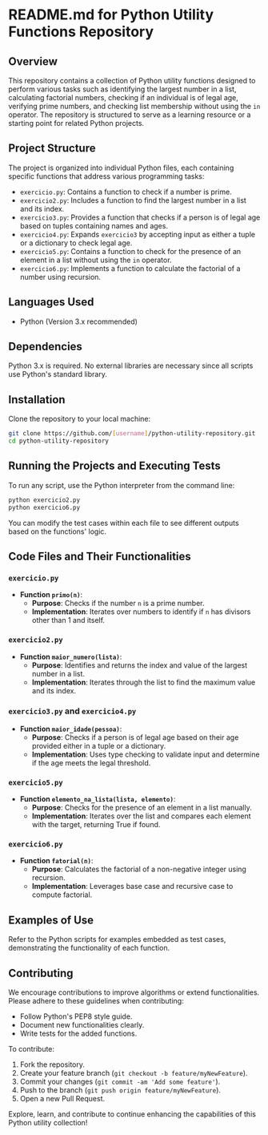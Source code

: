 # README.md for Python Utility Functions Repository

## Overview

This repository contains a collection of Python utility functions designed to perform various tasks such as identifying the largest number in a list, calculating factorial numbers, checking if an individual is of legal age, verifying prime numbers, and checking list membership without using the `in` operator. The repository is structured to serve as a learning resource or a starting point for related Python projects.

## Project Structure

The project is organized into individual Python files, each containing specific functions that address various programming tasks:

- `exercicio.py`: Contains a function to check if a number is prime.
- `exercicio2.py`: Includes a function to find the largest number in a list and its index.
- `exercicio3.py`: Provides a function that checks if a person is of legal age based on tuples containing names and ages.
- `exercicio4.py`: Expands `exercicio3` by accepting input as either a tuple or a dictionary to check legal age.
- `exercicio5.py`: Contains a function to check for the presence of an element in a list without using the `in` operator.
- `exercicio6.py`: Implements a function to calculate the factorial of a number using recursion.

## Languages Used

- Python (Version 3.x recommended)

## Dependencies

Python 3.x is required. No external libraries are necessary since all scripts use Python's standard library.

## Installation

Clone the repository to your local machine:

```bash
git clone https://github.com/[username]/python-utility-repository.git
cd python-utility-repository
```

## Running the Projects and Executing Tests

To run any script, use the Python interpreter from the command line:

```bash
python exercicio2.py
python exercicio6.py
```

You can modify the test cases within each file to see different outputs based on the functions' logic.

## Code Files and Their Functionalities

### `exercicio.py`

- **Function `primo(n)`**:
  - **Purpose**: Checks if the number `n` is a prime number.
  - **Implementation**: Iterates over numbers to identify if `n` has divisors other than 1 and itself.

### `exercicio2.py`

- **Function `maior_numero(lista)`**:
  - **Purpose**: Identifies and returns the index and value of the largest number in a list.
  - **Implementation**: Iterates through the list to find the maximum value and its index.

### `exercicio3.py` and `exercicio4.py`

- **Function `maior_idade(pessoa)`**:
  - **Purpose**: Checks if a person is of legal age based on their age provided either in a tuple or a dictionary.
  - **Implementation**: Uses type checking to validate input and determine if the age meets the legal threshold.

### `exercicio5.py`

- **Function `elemento_na_lista(lista, elemento)`**:
  - **Purpose**: Checks for the presence of an element in a list manually.
  - **Implementation**: Iterates over the list and compares each element with the target, returning True if found.

### `exercicio6.py`

- **Function `fatorial(n)`**:
  - **Purpose**: Calculates the factorial of a non-negative integer using recursion.
  - **Implementation**: Leverages base case and recursive case to compute factorial.

## Examples of Use

Refer to the Python scripts for examples embedded as test cases, demonstrating the functionality of each function.

## Contributing

We encourage contributions to improve algorithms or extend functionalities. Please adhere to these guidelines when contributing:
- Follow Python's PEP8 style guide.
- Document new functionalities clearly.
- Write tests for the added functions.

To contribute:
1. Fork the repository.
2. Create your feature branch (`git checkout -b feature/myNewFeature`).
3. Commit your changes (`git commit -am 'Add some feature'`).
4. Push to the branch (`git push origin feature/myNewFeature`).
5. Open a new Pull Request.

Explore, learn, and contribute to continue enhancing the capabilities of this Python utility collection!